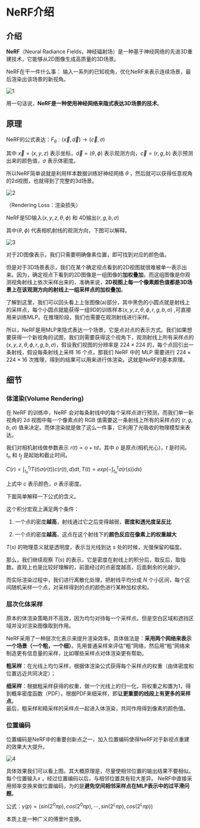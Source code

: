 # NeRF介绍

## 介绍

**NeRF**（Neural Radiance Fields，神经辐射场）是一种基于神经网络的先进3D重建技术，它能够从2D图像生成高质量的3D场景。

NeRF在干一件什么事： 输入一系列的已知视角，优化NeRF来表示连续场景，最后渲染出该场景的新视角。

![1](https://github.com/user-attachments/assets/e97036ad-1098-4013-be39-025b569cd010)

用一句话说，**NeRF是一种使用神经网络来隐式表达3D场景的技术**。

## 原理

NeRF的公式表达：$F_{\theta }:(\vec{x} ,\vec{d}) \to (\vec{c}, \sigma )$

其中 $\vec{x} = (x, y, z)$ 表示坐标，$\vec{d} = (\theta, \phi)$ 表示观测方向，$\vec{c}=(r, g, b)$ 表示预测出来的颜色值，$\sigma$ 表示体密度。

所以NeRF简单说就是利用样本数据训练好神经网络 $\theta$ ，然后就可以获得任意视角的2d视图，也就得到了完整的3d场景。 

![2](https://github.com/user-attachments/assets/52d79678-f3ba-47dc-9bdf-86561b430037)

（Rendering Loss：渲染损失）

NeRF是5D输入$(x,y, z, \theta, \phi)$ 和 4D输出$(r, g, b, \sigma)$ 

其中$(\theta, \phi)$ 代表相机射线的观测方向，下图可以解释。

![3](https://github.com/user-attachments/assets/7c0c101d-fe09-4f97-98df-3ae6cf0850c5)

对于2D图像表示，我们只需要明确像素位置，即可找到对应的颜色值。

但是对于3D场景表示，我们在某个确定视点看到的2D视图就很难被单一表示出来。因为，确定视点下看到的2D图像是一组图像的**加权叠加**，而这组图像是你观测视角射线上依次采样出来的，准确来说，**2D视图上每一个像素颜色值都是3D场景上在该观测方向的射线上一组采样点的加权叠加**。

了解到这里，我们可以回头看上上张图像(a)部分，其中黑色的小圆点就是射线上的采样点，每个小圆点就能获得一组9D的训练样本$(x,y,z,\theta,\phi,r,g,b,\sigma)$ ,可直接用来训练MLP。在推理阶段，我们也需要在观测射线进行采样。

所以，NeRF是用MLP来隐式表达一个场景，它是点对点的表示方式。我们如果想要获得一个新视角的试图，我们则需要获得这个视角下，观测射线上所有采样点的$(x,y,z,\theta,\phi,r,g,b,\sigma)$，假设我们视图的分辨率是 $224\times224$ 的，每个点回引出一条射线，假设每条射线上采样 $16$ 个点，那我们 NeRF 中的 MLP 需要进行 $224\times224\times16$ 次推理，得到的结果可以用来进行体渲染。这就是NeRF的基本原理。

## 细节

### 体渲染(Volume Rendering)

在 NeRF 的训练中，NeRF 会对每条射线中的每个采样点进行预测，而我们单一新视角的 2d 视图中每一个像素点的 RGB 值需要这一条射线上所有的采样点的 $(r,g,b,\sigma)$ 值来决定。而体渲染就是做了这么一件事，它利用了光吸收的物理模型来表达。

我们对相机射线做参数表示 $r(t) = o + td$，其中 $o$ 是原点(相机光心)，$t$ 是时间。$t_n$ 和 $t_f$ 是起始和截止时间。

$C(r) = \int_{t_n}^{t_f}T(t)\sigma (r(t))c(r(t), d)dt, T(t) = exp(-\int_{t_n}^{t} \sigma (r(s))ds)$

上式中 $c$ 表示颜色，$\sigma$ 表示密度。

下面简单解释一下公式的含义。

这个积分宏观上满足两个条件：

1. 一个点的密度**越高**，射线通过它之后变得越弱，**密度和透光度呈反比**

2. 一个点的密度**越高**，这点在这个射线下的**颜色反应在像素上的权重越大**

$T(s)$ 的物理意义就是透明度，表示当光线到达 $s$ 处的时候，光强保留的幅度。

那么，我们继续观察 $T(s)$ 的表示，它是密度在射线上的积分后，取反后，取指数。直观上也是比较好理解的，前面经过的点密度越高，后面剩余的光越少。

而实际渲染过程中，我们进行离散化处理，把射线平均分成 $N$ 个小区间，每个区间随机采样一个点，对采样得到的点的颜色进行某种加权求和。

### 层次化体采样

原本的体渲染策略并不高效，因为均匀对待每一个采样点。但是空白区域和遮挡区域并没对渲染图像取到作用。

NeRF采用了一种层次化表示来提升渲染效率。具体做法是：**采用两个网络来表示一个场景（一个粗，一个细）**。先用普通采样来评估“粗”网络，然后用“粗”网络来制造更有信息量的采样，比如哪些采样点对体渲染更有帮助。

**粗采样**：在光线上均匀采样，根据体渲染公式获得每个采样点的权重（由体密度和位置远近共同决定）；

**细采样**：根据粗采样获得的权重，做一个光线上的归一化，将权重之和置为1，得到概率密度函数（PDF）。根据PDF来细采样，即**让更重要的线段上有更多的采样点**。  
最后，粗采样和精采样的采样点一起进入体渲染，共同作用得到像素的颜色值。

### 位置编码

位置编码是NeRF中的重要创新点之一，加入位置编码使得NeRF对于新视点重建的效果大大提升。

![4](https://github.com/user-attachments/assets/679eff3d-026d-4c7e-b172-04f82bec7f63)

具体效果我们可以看上图。其大概原理是，尽量使相邻位置的输出结果不要相似。每个位置输入$x$ ，经过位置编码以后，与相邻位置具有较大差异。
NeRF中直接采用频率变换来做位置编码，为的是**避免空间相邻采样点在MLP表示中的过平滑问题**。

公式：$\gamma (p) = (sin(2^0\pi p),cos(2^0\pi p), \cdots, sin(2^L\pi p), cos(2^L\pi p))$ 

本质上是一种广义的傅里叶变换。
